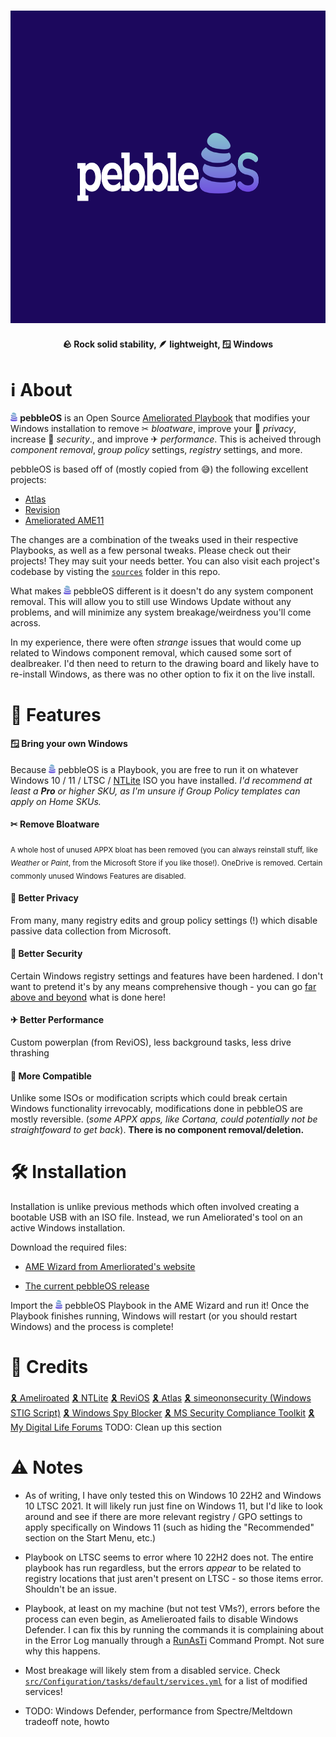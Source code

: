<h3 align="center">
  <img alt="pebbleOS" src="logo.svg" height="500">
</h3>

<h4 align="center">
  🪨 Rock solid stability, 🪶 lightweight, 🪟 Windows
</h4>

# ℹ️ About

<img src="icon.svg" height="14" alt="pebbleOS icon"> **pebbleOS** is an Open Source [Ameliorated Playbook](https://ameliorated.io/) that modifies your Windows installation to remove ✂ _bloatware_, improve your 🔐 _privacy_, increase 🧱 _security_., and improve ✈ _performance_. This is acheived through _component removal_, _group policy_ settings, _registry_ settings, and more.

pebbleOS is based off of (mostly copied from 😅) the following excellent projects:

- [Atlas](https://github.com/Atlas-OS/Atlas/releases/latest)
- [Revision](https://github.com/meetrevision/playbook/releases/latest)
- [Ameliorated AME11](https://ameliorated.io/#:~:text=AME%2011)

The changes are a combination of the tweaks used in their respective Playbooks, as well as a few personal tweaks. Please check out their projects! They may suit your needs better. You can also visit each project's codebase by visting the [`sources`](./sources/) folder in this repo.

What makes <img src="icon.svg" height="14" alt="pebbleOS icon"> pebbleOS different is it doesn't do any system component removal. This will allow you to still use Windows Update without any problems, and will minimize any system breakage/weirdness you'll come across.

In my experience, there were often _strange_ issues that would come up related to Windows component removal, which caused some sort of dealbreaker. I'd then need to return to the drawing board and likely have to re-install Windows, as there was no other option to fix it on the live install.

# 🎨 Features

#### 🪟 **Bring your own Windows**

Because <img src="icon.svg" height="14" alt="pebbleOS icon"> pebbleOS is a Playbook, you are free to run it on whatever Windows 10 / 11 / LTSC / [NTLite](https://www.ntlite.com/) ISO you have installed. _I'd recommend at least a **Pro** or higher SKU, as I'm unsure if Group Policy templates can apply on Home SKUs._

#### ✂ **Remove Bloatware**

<sub>A whole host of unused APPX bloat has been removed (you can always reinstall stuff, like _Weather_ or _Paint_, from the Microsoft Store if you like those!). OneDrive is removed. Certain commonly unused Windows Features are disabled.</sub>

#### 🔐 **Better Privacy**

From many, many registry edits and group policy settings (!) which disable passive data collection from Microsoft.

#### 🧱 **Better Security**

Certain Windows registry settings and features have been hardened. I don't want to pretend it's by any means comprehensive though - you can go [far above and beyond](https://github.com/simeononsecurity/Standalone-Windows-STIG-Script) what is done here!

#### ✈ **Better Performance**

Custom powerplan (from ReviOS), less background tasks, less drive thrashing

#### 🔗 **More Compatible**

Unlike some ISOs or modification scripts which could break certain Windows functionality irrevocably, modifications done in pebbleOS are mostly reversible. (_some APPX apps, like Cortana, could potentially not be straightfoward to get back_). **There is no component removal/deletion.**

# 🛠️ Installation

Installation is unlike previous methods which often involved creating a bootable USB with an ISO file. Instead, we run Ameliorated's tool on an active Windows installation.

Download the required files:

- [AME Wizard from Amerliorated's website](https://ameliorated.io/)

- [The current pebbleOS release](https://github.com/pebble-os/pebble-os/releases/latest)

Import the <img src="icon.svg" height="14" alt="pebbleOS icon"> pebbleOS Playbook in the AME Wizard and run it! Once the Playbook finishes running, Windows will restart (or you should restart Windows) and the process is complete!

# 💝 Credits

###

[🎗️ Ameliroated](https://ameliorated.io/) [🎗️ NTLite](https://ntlite.com/) [🎗️ ReviOS](https://revi.cc/)
[🎗️ Atlas](https://atlasos.net/) [🎗️ simeononsecurity (Windows STIG Script)](https://github.com/simeononsecurity/Standalone-Windows-STIG-Script) [🎗️ Windows Spy Blocker](https://crazymax.dev/WindowsSpyBlocker/)
[🎗️ MS Security Compliance Toolkit](https://www.microsoft.com/en-us/download/details.aspx?id=55319) [🎗️ My Digital Life Forums](https://forums.mydigitallife.net) TODO: Clean up this section

# ⚠ Notes

- As of writing, I have only tested this on Windows 10 22H2 and Windows 10 LTSC 2021. It will likely run just fine on Windows 11, but I'd like to look around and see if there are more relevant registry / GPO settings to apply specifically on Windows 11 (such as hiding the "Recommended" section on the Start Menu, etc.)

- Playbook on LTSC seems to error where 10 22H2 does not. The entire playbook has run regardless, but the errors _appear_ to be related to registry locations that just aren't present on LTSC - so those items error. Shouldn't be an issue.

- Playbook, at least on my machine (but not test VMs?), errors before the process can even begin, as Amelieroated fails to disable Windows Defender. I can fix this by running the commands it is complaining about in the Error Log manually through a [RunAsTi](https://github.com/jschicht/RunAsTI) Command Prompt. Not sure why this happens.

- Most breakage will likely stem from a disabled service. Check [`src/Configuration/tasks/default/services.yml`](src/Configuration/tasks/default/services.yml) for a list of modified services!

- TODO: Windows Defender, performance from Spectre/Meltdown tradeoff note, howto
